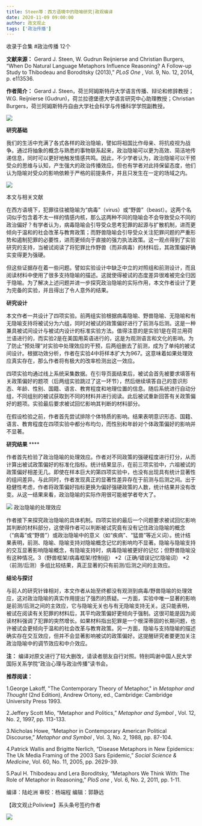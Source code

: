 ```yaml
---
title: Steen等：西方语境中的隐喻研究|政观编译
date: 2020-11-09 09:00:00
author: 政文观止
tags: ['政治传播']
---
```



收录于合集 #政治传播 12个

**文献来源：** Gerard J. Steen, W. Gudrun Reijnierse and Christian Burgers, “When
Do Natural Language Metaphors Influence Reasoning? A Follow-up Study to
Thibodeau and Boroditsky (2013),” _PLoS One_ , Vol. 9, No. 12, 2014, p.
e113536.

  

 **作者简介：** Gerard J. Steen，荷兰阿姆斯特丹大学语言传播、辩论和修辞教授；W.G. Reijnierse
(Gudrun)，荷兰拉德堡德大学语言研究中心助理教授；Christian Burgers，荷兰阿姆斯特丹自由大学社会科学与传播科学学院副教授。

  

![](/images/216/2.png)

  

  

 **研究基础**  

我们的生活中充满了各式各样的政治隐喻，譬如将祖国比作母亲、将抗疫视为战争。通过将抽象的概念与熟悉的事物联系起来，政治隐喻可以更为高效、简洁地传递信息，同时可以更好地触发情感共鸣。因此，不少学者认为，政治隐喻可以干预受众的思维与认知，产生强大的政治传播效应。但也有学者对此持保留态度，他们认为隐喻对受众的影响依赖于严格的前提条件，并且只发生在一定的场域之内。  

  

![](/images/216/3.png)

本文与相关文献

在西方语境下，犯罪往往被隐喻为“病毒”（virus）或“野兽”（beast）。这两个名词似乎包含着不太一样的情感内核，那么这两种不同的隐喻会不会导致受众不同的政治偏好？有学者认为，病毒隐喻会引导受众思考犯罪的起源与扩散机制，进而更倾向于温和的社会改革与教育政策；而野兽隐喻会引导受众关注犯罪问题的严重形势和遏制犯罪的必要性，进而更倾向于直接的强力执法政策。这一观点得到了实验研究的支持，当被试阅读了将犯罪比作野兽（而非病毒）的材料后，其政策偏好确实变得更为强硬。  

  

但这些证据存在着一些问题。譬如实验设计中缺乏中立的对照组和前测设计，而且阅读材料中使用了很多支持隐喻的描述。这就使得被试的态度差异很难被完全归因于隐喻。为了解决上述问题并进一步探究政治隐喻的实际作用，本文作者设计了更为完备的实验，并且得出了令人意外的结果。

  

 **研究设计**  

本文作者一共设计了四项实验。前两组实验根据病毒隐喻、野兽隐喻、无隐喻和有无隐喻支持将被试分为六组，同时对被试的政策偏好进行了前测与后测。这是一种兼具被试间设计与被试内设计的标准实验方法。值得注意的是实验1是在荷兰用荷兰语进行的，而实验2是在美国用英语进行的，这是为观测语言和文化的影响。为了防止“预处理”对实验中处理效应的干预，后两组删去了前测，成为了单纯的被试间设计。根据功效分析，作者在实验4中将样本扩大为967。这意味着如果处理效应真实存在，那么作者将有极大的改率检测出这一效应。  

  

四项实验均通过线上系统采集数据。在引导页面结束后，被试会首先被要求填答有关政策偏好的题项（后两组实验跳过了这一环节），然后继续填答自己的意识形态、年龄、性别、国籍、语言、教育程度和地理位置的信息。随后系统进行自动分组，不同组别的被试获取到不同的材料并进行阅读。此后被试重新回答有关政策偏好的题项。实验最后要求被试回忆影响其判断的材料部分。

  

在假设检验之前，作者首先尝试排除个体特质的影响。结果表明意识形态、国籍、语言、教育程度在四项实验中都分布均匀，而性别和年龄对个体政策偏好的影响并不显著。

  

 **研究结果** ****

作者首先检验了政治隐喻的处理效应。作者对不同政策的强硬程度进行打分，从而计算出被试政策偏好的标准化指标。统计结果显示，在前三项实验中，六祖被试的政策偏好相差无几。即使在样本巨大的第四项实验中，也没有出现具有统计显著性的组间差异。与此同时，作者发现真正的显著性差异存在于前测与后测之间。出于稳健性考虑，作者将政策偏好指标更换为偏好强硬政策的人数，统计结果并没有改变。从这一结果来看，政治隐喻的实际作用很可能被学者夸大了。  

![](/images/216/4.png) 政治隐喻的处理效应

  

作者接下来探究政治隐喻的具体机制。四项实验的最后一个问题要求被试回忆影响其判断的材料部分，这使得作者可以判断被试究竟有没有记住政治隐喻的概念（“病毒”或“野兽”）或政治隐喻中的意义（如“疾病”、“猛兽”等近义词）。统计结果表明，前测、隐喻、隐喻支持对隐喻概念记忆的影响均不显著。隐喻与隐喻支持的交互显著影响隐喻概念，有隐喻支持时，病毒隐喻被更好的记忆；但野兽隐喻没有这种情况。3（野兽框架/病毒框架/控制组）
*2（正确/错误记忆隐喻词） *2（前测/后测）多组比较结果，真正显著的只有前测/后测之间的主效应。  

  

 **结论与探讨**  

与前人的研究针锋相对，本文作者从始至终都没有观测到病毒/野兽隐喻的处理效应，这对政治隐喻的真实作用提出了强烈的质疑。一方面，实验中唯一显著的影响是前测/后测之间的主效应，它与隐喻无关也与有无隐喻支持无关。这只能表明，被试在阅读有关犯罪的材料后，其平均政策偏好更倾向于强制。这很可能是因为阅读材料强调了犯罪的突然增长。如果材料指出犯罪是一个根深蒂固的长期问题，也许被试会更倾向于温和的社会改革与教育政策。另一方面，隐喻与支持隐喻的描述确实存在交互效应，但并不会显著影响被试的政策偏好。这提醒研究者要更加关注政治隐喻中的调节效应和中介效应。  

  

 **注：** 编译对原文进行了较大删改，请读者朋友自行对照。特别鸣谢中国人民大学国际关系学院“政治心理与政治传播”读书会。

  

 **推荐阅读：**

1.George Lakoff, "The Contemporary Theory of Metaphor," in _Metaphor and
Thought_ (2nd Edition), Andrew Ortony, ed., Cambridge: Cambridge University
Press 1993.  

2.Jeffery Scott Mio, “Metaphor and Politics,” _Metaphor and Symbol_ , Vol. 12,
No. 2, 1997, pp. 113-133.

3.Nicholas Howe, “Metaphor in Contemporary American Political Discourse,”
_Metaphor and Symbol_ , Vol. 3, No. 2, 1988, pp. 87-104.

4.Patrick Wallis and Brigitte Nerlich, “Disease Metaphors in New Epidemics:
The Uk Media Framing of the 2003 Sars Epidemic,” _Social Science & Medicine_,
Vol. 60, No. 11, 2005, pp. 2629-39.

5.Paul H. Thibodeau and Lera Boroditsky, “Metaphors We Think With: The Role of
Metaphor in Reasoning,” _PloS one_ , Vol. 6, No. 2, 2011, pp. 1-11.

  

编译：陆屹洲 审校：杨端程 编辑：郭静远

【政文观止Poliview】系头条号签约作者

  

![](/images/216/5.jpeg)

  


